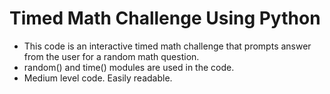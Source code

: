 # Timed Math Challenge Using Python

- This code is an interactive timed math challenge that prompts answer from the user for a random math question.
- random() and time() modules are used in the code.
- Medium level code. Easily readable.
